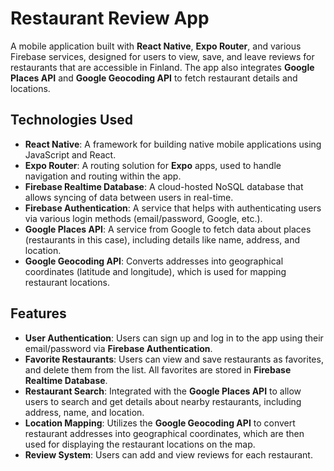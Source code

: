 # Restaurant Review App

A mobile application built with **React Native**, **Expo Router**, and various Firebase services, designed for users to view, save, and leave reviews for restaurants that are accessible in Finland. The app also integrates **Google Places API** and **Google Geocoding API** to fetch restaurant details and locations.

## Technologies Used

- **React Native**: A framework for building native mobile applications using JavaScript and React.
- **Expo Router**: A routing solution for **Expo** apps, used to handle navigation and routing within the app.
- **Firebase Realtime Database**: A cloud-hosted NoSQL database that allows syncing of data between users in real-time.
- **Firebase Authentication**: A service that helps with authenticating users via various login methods (email/password, Google, etc.).
- **Google Places API**: A service from Google to fetch data about places (restaurants in this case), including details like name, address, and location.
- **Google Geocoding API**: Converts addresses into geographical coordinates (latitude and longitude), which is used for mapping restaurant locations.

## Features

- **User Authentication**: Users can sign up and log in to the app using their email/password via **Firebase Authentication**.
- **Favorite Restaurants**: Users can view and save restaurants as favorites, and delete them from the list. All favorites are stored in **Firebase Realtime Database**.
- **Restaurant Search**: Integrated with the **Google Places API** to allow users to search and get details about nearby restaurants, including address, name, and location.
- **Location Mapping**: Utilizes the **Google Geocoding API** to convert restaurant addresses into geographical coordinates, which are then used for displaying the restaurant locations on the map.
- **Review System**: Users can add and view reviews for each restaurant.